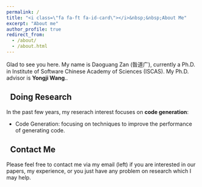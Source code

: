 ```yaml
---
permalink: /
title: "<i class=\"fa fa-ft fa-id-card\"></i>&nbsp;&nbsp;About Me"
excerpt: "About me"
author_profile: true
redirect_from: 
  - /about/
  - /about.html
---
```


Glad to see you here. My name is Daoguang Zan (昝道广), currently a Ph.D. in Institute of Software Chinese Academy of Sciences (ISCAS). My Ph.D. advisor is **Yongji Wang**..

## <i class="fas fa-graduation-cap"></i>&nbsp;&nbsp;Doing Research

In the past few years, my reserach interest focuses on **code generation**:
* Code Generation: focusing on techniques to improve the performance of generating code.

## <i class="fa fa-ft fa-anchor"></i>&nbsp;&nbsp;Contact Me

Please feel free to contact me via my email (left) if you are interested in our papers, my experience, or you just have any problem on research which I may help.

<script type="text/javascript" id="clustrmaps" src="//cdn.clustrmaps.com/map_v2.js?cl=ffffff&w=200&t=tt&d=ttkJZYV_JYWsZaLTPSNNB_KpBVL7-FpSVOfSmz5CsC8&co=2d78ad&cmo=3acc3a&cmn=ff5353&ct=ffffff"></script>
